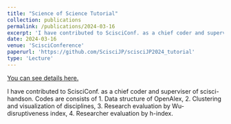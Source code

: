 ```yaml
---
title: "Science of Science Tutorial"
collection: publications
permalink: /publications/2024-03-16
excerpt: 'I have contributed to ScisciConf. as a chief coder and superviser of scisci-handson. Codes are consists of 1. Data structure of OpenAlex, 2. Clustering and  visualization of disciplines, 3. Research evaluation by Wu-disruptiveness index, 4. Researcher evaluation by h-index.  '
date: 2024-03-16
venue: 'ScisciConference'
paperurl: 'https://github.com/ScisciJP/scisciJP2024_tutorial'
type: 'Lecture'
---
```


<a href='https://github.com/ScisciJP/scisciJP2024_tutorial'>You can see details here.</a>

I have contributed to ScisciConf. as a chief coder and superviser of scisci-handson. Codes are consists of 1. Data structure of OpenAlex, 2. Clustering and  visualization of disciplines, 3. Research evaluation by Wu-disruptiveness index, 4. Researcher evaluation by h-index.  
